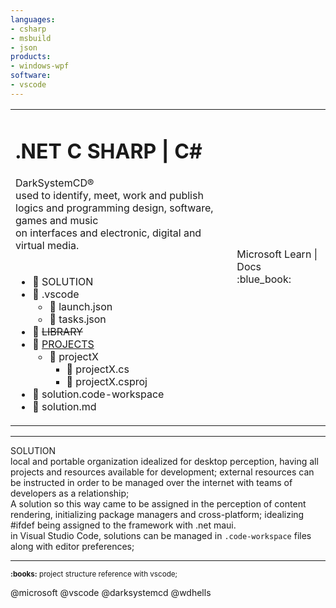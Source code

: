 ```yaml
---
languages:
- csharp
- msbuild
- json
products:
- windows-wpf
software:
- vscode
---
```


<div style="cursor: default; user-select: none;">
  
<table style="width:100%">
<tr><td>

# .NET C SHARP | C#
DarkSystemCD®\
used to identify, meet, work and publish\
logics and programming design, software, games and music\
on interfaces and electronic, digital and virtual media.

</td>  
<td rowspan="2"> 
Microsoft Learn | Docs<br>
:blue_book:  </td> 
</tr>
<tr><td>

 - :file_folder: SOLUTION 
  - :file_folder: .vscode 
    - :page_facing_up: launch.json
    - :page_facing_up: tasks.json
  - :file_folder: ~~LIBRARY~~
  - :open_file_folder: [PROJECTS](https://github.com/DarkSystemCD/.NET_CSHARP/tree/master/PROJECTS "✉ solution\projects folder organization, simulating each project in code samples&#10;thanks for choosing darksystemcd.")
    - :file_folder: projectX
      - :page_facing_up: projectX.cs
      - :page_facing_up: projectX.csproj
  - :page_facing_up: solution.code-workspace
  - :page_facing_up: solution.md 
  
</td></tr>
</table>
 
---

SOLUTION<br>
local and portable organization idealized for desktop perception, having all projects and resources available for development; external resources can be instructed in order to be managed over the internet with teams of developers as a relationship;<br>
A solution so this way came to be assigned in the perception of content rendering, initializing package managers and cross-platform; idealizing #ifdef being assigned to the framework with .net maui.<br>
in Visual Studio Code, solutions can be managed in `.code-workspace` files along with editor preferences;

---
<sup>
  <b title="KNOWLEDGE |  project structure reference with vscode;">:books:</b> project structure reference with vscode;
</sup>
</div>

@microsoft @vscode @darksystemcd @wdhells
